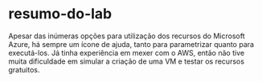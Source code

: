 # resumo-do-lab
Apesar das inúmeras opções para utilização dos recursos do Microsoft Azure, há sempre um ícone de ajuda, tanto para parametrizar quanto para executá-los.
Já tinha experiência em mexer com o AWS, então não tive muita dificuldade em simular a criação de uma VM e testar os recursos gratuitos.
